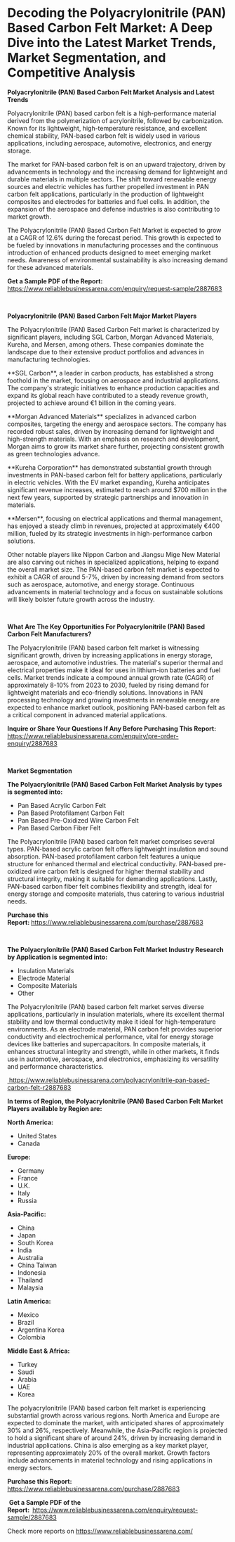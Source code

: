 <p><h1>Decoding the Polyacrylonitrile (PAN) Based Carbon Felt Market: A Deep Dive into the Latest Market Trends, Market Segmentation, and Competitive Analysis</h1></p><p><strong>Polyacrylonitrile (PAN) Based Carbon Felt Market Analysis and Latest Trends</strong></p>
<p><p>Polyacrylonitrile (PAN) based carbon felt is a high-performance material derived from the polymerization of acrylonitrile, followed by carbonization. Known for its lightweight, high-temperature resistance, and excellent chemical stability, PAN-based carbon felt is widely used in various applications, including aerospace, automotive, electronics, and energy storage.</p><p>The market for PAN-based carbon felt is on an upward trajectory, driven by advancements in technology and the increasing demand for lightweight and durable materials in multiple sectors. The shift toward renewable energy sources and electric vehicles has further propelled investment in PAN carbon felt applications, particularly in the production of lightweight composites and electrodes for batteries and fuel cells. In addition, the expansion of the aerospace and defense industries is also contributing to market growth. </p><p>The Polyacrylonitrile (PAN) Based Carbon Felt Market is expected to grow at a CAGR of 12.6% during the forecast period. This growth is expected to be fueled by innovations in manufacturing processes and the continuous introduction of enhanced products designed to meet emerging market needs. Awareness of environmental sustainability is also increasing demand for these advanced materials.</p></p>
<p><strong>Get a Sample PDF of the Report:&nbsp;</strong> <a href="https://www.reliablebusinessarena.com/enquiry/request-sample/2887683?utm_campaign=3177&utm_medium=2&utm_source=Github&utm_content=ia&utm_term=14032025&utm_id=polyacrylonitrile-pan-based-carbon-felt">https://www.reliablebusinessarena.com/enquiry/request-sample/2887683</a></p>
<p>&nbsp;</p>
<p><strong>Polyacrylonitrile (PAN) Based Carbon Felt Major Market Players</strong></p>
<p><p>The Polyacrylonitrile (PAN) Based Carbon Felt market is characterized by significant players, including SGL Carbon, Morgan Advanced Materials, Kureha, and Mersen, among others. These companies dominate the landscape due to their extensive product portfolios and advances in manufacturing technologies.</p><p>**SGL Carbon**, a leader in carbon products, has established a strong foothold in the market, focusing on aerospace and industrial applications. The company's strategic initiatives to enhance production capacities and expand its global reach have contributed to a steady revenue growth, projected to achieve around €1 billion in the coming years.</p><p>**Morgan Advanced Materials** specializes in advanced carbon composites, targeting the energy and aerospace sectors. The company has recorded robust sales, driven by increasing demand for lightweight and high-strength materials. With an emphasis on research and development, Morgan aims to grow its market share further, projecting consistent growth as green technologies advance.</p><p>**Kureha Corporation** has demonstrated substantial growth through investments in PAN-based carbon felt for battery applications, particularly in electric vehicles. With the EV market expanding, Kureha anticipates significant revenue increases, estimated to reach around $700 million in the next few years, supported by strategic partnerships and innovation in materials.</p><p>**Mersen**, focusing on electrical applications and thermal management, has enjoyed a steady climb in revenues, projected at approximately €400 million, fueled by its strategic investments in high-performance carbon solutions.</p><p>Other notable players like Nippon Carbon and Jiangsu Mige New Material are also carving out niches in specialized applications, helping to expand the overall market size. The PAN-based carbon felt market is expected to exhibit a CAGR of around 5-7%, driven by increasing demand from sectors such as aerospace, automotive, and energy storage. Continuous advancements in material technology and a focus on sustainable solutions will likely bolster future growth across the industry.</p></p>
<p>&nbsp;</p>
<p><strong>What Are The Key Opportunities For Polyacrylonitrile (PAN) Based Carbon Felt Manufacturers?</strong></p>
<p><p>The Polyacrylonitrile (PAN) based carbon felt market is witnessing significant growth, driven by increasing applications in energy storage, aerospace, and automotive industries. The material's superior thermal and electrical properties make it ideal for uses in lithium-ion batteries and fuel cells. Market trends indicate a compound annual growth rate (CAGR) of approximately 8-10% from 2023 to 2030, fueled by rising demand for lightweight materials and eco-friendly solutions. Innovations in PAN processing technology and growing investments in renewable energy are expected to enhance market outlook, positioning PAN-based carbon felt as a critical component in advanced material applications.</p></p>
<p><strong>Inquire or Share Your Questions If Any Before Purchasing This Report:</strong> <a href="https://www.reliablebusinessarena.com/enquiry/pre-order-enquiry/2887683?utm_campaign=3177&utm_medium=2&utm_source=Github&utm_content=ia&utm_term=14032025&utm_id=polyacrylonitrile-pan-based-carbon-felt">https://www.reliablebusinessarena.com/enquiry/pre-order-enquiry/2887683</a></p>
<p>&nbsp;</p>
<p><strong>Market Segmentation</strong></p>
<p><strong>The Polyacrylonitrile (PAN) Based Carbon Felt Market Analysis by types is segmented into:</strong></p>
<p><ul><li>Pan Based Acrylic Carbon Felt</li><li>Pan Based Protofilament Carbon Felt</li><li>Pan Based Pre-Oxidized Wire Carbon Felt</li><li>Pan Based Carbon Fiber Felt</li></ul></p>
<p><p>The Polyacrylonitrile (PAN) based carbon felt market comprises several types. PAN-based acrylic carbon felt offers lightweight insulation and sound absorption. PAN-based protofilament carbon felt features a unique structure for enhanced thermal and electrical conductivity. PAN-based pre-oxidized wire carbon felt is designed for higher thermal stability and structural integrity, making it suitable for demanding applications. Lastly, PAN-based carbon fiber felt combines flexibility and strength, ideal for energy storage and composite materials, thus catering to various industrial needs.</p></p>
<p><strong>Purchase this Report:&nbsp;</strong><a href="https://www.reliablebusinessarena.com/purchase/2887683?utm_campaign=3177&utm_medium=2&utm_source=Github&utm_content=ia&utm_term=14032025&utm_id=polyacrylonitrile-pan-based-carbon-felt">https://www.reliablebusinessarena.com/purchase/2887683</a></p>
<p>&nbsp;</p>
<p><strong>The Polyacrylonitrile (PAN) Based Carbon Felt Market Industry Research by Application is segmented into:</strong></p>
<p><ul><li>Insulation Materials</li><li>Electrode Material</li><li>Composite Materials</li><li>Other</li></ul></p>
<p><p>The Polyacrylonitrile (PAN) based carbon felt market serves diverse applications, particularly in insulation materials, where its excellent thermal stability and low thermal conductivity make it ideal for high-temperature environments. As an electrode material, PAN carbon felt provides superior conductivity and electrochemical performance, vital for energy storage devices like batteries and supercapacitors. In composite materials, it enhances structural integrity and strength, while in other markets, it finds use in automotive, aerospace, and electronics, emphasizing its versatility and performance characteristics.</p></p>
<p><a href="https://www.reliablebusinessarena.com/polyacrylonitrile-pan-based-carbon-felt-r2887683?utm_campaign=3177&utm_medium=2&utm_source=Github&utm_content=ia&utm_term=14032025&utm_id=polyacrylonitrile-pan-based-carbon-felt">&nbsp;https://www.reliablebusinessarena.com/polyacrylonitrile-pan-based-carbon-felt-r2887683</a></p>
<p><strong>In terms of Region, the Polyacrylonitrile (PAN) Based Carbon Felt Market Players available by Region are:</strong></p>
<p>
    <p> <strong> North America: </strong>
        <ul>
            <li>United States</li>
            <li>Canada</li>
        </ul>
        </p> 
    <p> <strong> Europe: </strong>
        <ul>
            <li>Germany</li>
            <li>France</li>
            <li>U.K.</li>
            <li>Italy</li>
            <li>Russia</li>
        </ul>
        </p> 
    <p> <strong> Asia-Pacific: </strong>
        <ul>
            <li>China</li>
            <li>Japan</li>
            <li>South Korea</li>
            <li>India</li>
            <li>Australia</li>
            <li>China Taiwan</li>
            <li>Indonesia</li>
            <li>Thailand</li>
            <li>Malaysia</li>
        </ul>
        </p> 
    <p> <strong> Latin America: </strong>
        <ul>
            <li>Mexico</li>
            <li>Brazil</li>
            <li>Argentina Korea</li>
            <li>Colombia</li>
        </ul>
        </p> 
    <p> <strong> Middle East & Africa: </strong>
        <ul>
            <li>Turkey</li>
            <li>Saudi</li>
            <li>Arabia</li>
            <li>UAE</li>
            <li>Korea</li>
        </ul>
    </p>
    </p>
<p><p>The polyacrylonitrile (PAN) based carbon felt market is experiencing substantial growth across various regions. North America and Europe are expected to dominate the market, with anticipated shares of approximately 30% and 26%, respectively. Meanwhile, the Asia-Pacific region is projected to hold a significant share of around 24%, driven by increasing demand in industrial applications. China is also emerging as a key market player, representing approximately 20% of the overall market. Growth factors include advancements in material technology and rising applications in energy sectors.</p></p>
<p><strong>Purchase this Report: </strong><a href="https://www.reliablebusinessarena.com/purchase/2887683?utm_campaign=3177&utm_medium=2&utm_source=Github&utm_content=ia&utm_term=14032025&utm_id=polyacrylonitrile-pan-based-carbon-felt">https://www.reliablebusinessarena.com/purchase/2887683</a></p>
<p>&nbsp;<strong>Get a Sample PDF of the Report:&nbsp;&nbsp;</strong><a href="https://www.reliablebusinessarena.com/enquiry/request-sample/2887683?utm_campaign=3177&utm_medium=2&utm_source=Github&utm_content=ia&utm_term=14032025&utm_id=polyacrylonitrile-pan-based-carbon-felt">https://www.reliablebusinessarena.com/enquiry/request-sample/2887683</a></p>
<p><strong></strong></p>
<p>Check more reports on <a href="https://www.reliablebusinessarena.com/?utm_campaign=3177&utm_medium=2&utm_source=Github&utm_content=ia&utm_term=14032025&utm_id=polyacrylonitrile-pan-based-carbon-felt">https://www.reliablebusinessarena.com/</a></p>